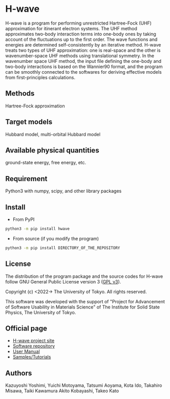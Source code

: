 # H-wave

H-wave is a program for performing unrestricted Hartree-Fock (UHF) approximation
for itinerant electron systems.
The UHF method approximates two-body interaction terms into one-body ones by
taking account of the fluctuations up to the first order. The wave functions
and energies are determined self-consistently by an iterative method.
H-wave treats two types of UHF approximation: one is real-space and the other is
wavenumber-space UHF methods using translational symmetry. In the wavenumber space
UHF method, the input file defining the one-body and two-body interactions is
based on the Wannier90 format, and the program can be smoothly connected to
the softwares for deriving effective models from first-principles calculations.

## Methods

Hartree-Fock approximation

## Target models

Hubbard model, multi-orbital Hubbard model

## Available physical quantities

ground-state energy, free energy, etc.

## Requirement

Python3 with numpy, scipy, and other library packages

## Install

- From PyPI

``` bash
python3 -m pip install hwave
```

- From source (if you modify the program)

``` bash
python3 -m pip install DIRECTORY_OF_THE_REPOSITORY
```

## License

The distribution of the program package and the source codes for H-wave follow
GNU General Public License version 3
([GPL v3](https://www.gnu.org/licenses/gpl-3.0.en.html)).

Copyright (c) <2022-> The University of Tokyo. All rights reserved.

This software was developed with the support of
"Project for Advancement of Software Usability in Materials Science"
of The Institute for Solid State Physics, The University of Tokyo.

## Official page

- [H-wave project site](https://www.pasums.issp.u-tokyo.ac.jp/h-wave/en)
- [Software repository](https://github.com/issp-center-dev/H-wave)
- [User Manual](https://www.pasums.issp.u-tokyo.ac.jp/h-wave/en/doc/manual)
- [Samples/Tutorials](https://isspns-gitlab.issp.u-tokyo.ac.jp/hwave-dev/hwave-gallery)

## Authors

Kazuyoshi Yoshimi,
Yuichi Motoyama,
Tatsumi Aoyama,
Kota Ido,
Takahiro Misawa,
Taiki Kawamura
Akito Kobayashi,
Takeo Kato
